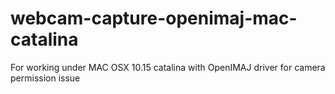 # webcam-capture-openimaj-mac-catalina
For working under MAC OSX 10.15 catalina with OpenIMAJ driver for camera permission issue
